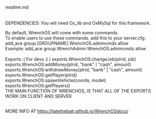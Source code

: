 readme.md
<br>
<br>
<br>
DEPENDENCIES:
You will need Ox_lib and OxMySql for this framework.



By default, WrenchOS will come with some commands.
<br>
To enable users to use these commands, add this to your server.cfg:
<br>
    <t>add_ace group.[GROUPNAME] WrenchOS.admincmds allow
<br>
    <t>Example: add_ace group.WrenchAdmin WrenchOS.admincmds allow
<br>
<br>
Exports: ( For devs :) )
    exports.WrenchOS:changeJob(plrid, job)
    <br>
    exports.WrenchOS:addMoney(plrid, "bank" | "cash", amount)
    <br>
    exports.WrenchOS:withdrawMoney(plrid, "bank" | "cash", amount)
    <br>
    exports.WrenchOS:getPlayer(plrid)
    <br>
    exports.WrenchOS:spawnVehicle(coords, model)
    <br>
    exports.WrenchOS:getPlayers()
<br>
THE MAIN FUNCTION OF WRENCHOS, IS THAT ALL OF THE EXPORTS WORK ON CLIENT AND SERVER
<br><br>

MORE INFO AT <a>https://tatethebait.github.io/WrenchOSdocs/</a>
